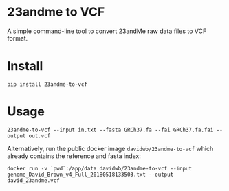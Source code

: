 # 23andme to VCF

A simple command-line tool to convert 23andMe raw data files to VCF format.

# Install
```
pip install 23andme-to-vcf
```

# Usage

```
23andme-to-vcf --input in.txt --fasta GRCh37.fa --fai GRCh37.fa.fai --output out.vcf
```

Alternatively, run the public docker image `davidwb/23andme-to-vcf` which already contains the reference and fasta index:

```
docker run -v `pwd`:/app/data davidwb/23andme-to-vcf --input genome_David_Brown_v4_Full_20180518133503.txt --output david_23andme.vcf
```
